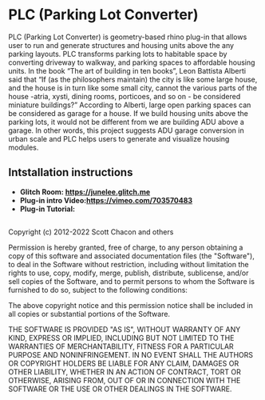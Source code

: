 # PLC (Parking Lot Converter)

  PLC (Parking Lot Converter) is geometry-based rhino plug-in that allows user to run and generate structures and housing units above the any parking layouts. PLC transforms parking lots to habitable space by converting driveway to walkway, and parking spaces to affordable housing units. In the book “The art of building in ten books”, Leon Battista Alberti said that “If (as the philosophers maintain) the city is like some large house, and the house is in turn like some small city, cannot the various parts of the house -atria, xysti, dining rooms, porticoes, and so on - be considered miniature buildings?” According to Alberti, large open parking spaces can be considered as garage for a house. If we build housing units above the parking lots, it would not be different from we are building ADU above a garage. In other words, this project suggests ADU garage conversion in urban scale and PLC helps users to generate and visualize housing modules. 
  
## Intstallation instructions


- **Glitch Room: https://junelee.glitch.me** 
- **Plug-in intro Video:https://vimeo.com/703570483** 
- **Plug-in Tutorial:**

##




Copyright (c) 2012-2022 Scott Chacon and others

Permission is hereby granted, free of charge, to any person obtaining
a copy of this software and associated documentation files (the
"Software"), to deal in the Software without restriction, including
without limitation the rights to use, copy, modify, merge, publish,
distribute, sublicense, and/or sell copies of the Software, and to
permit persons to whom the Software is furnished to do so, subject to
the following conditions:

The above copyright notice and this permission notice shall be
included in all copies or substantial portions of the Software.

THE SOFTWARE IS PROVIDED "AS IS", WITHOUT WARRANTY OF ANY KIND,
EXPRESS OR IMPLIED, INCLUDING BUT NOT LIMITED TO THE WARRANTIES OF
MERCHANTABILITY, FITNESS FOR A PARTICULAR PURPOSE AND
NONINFRINGEMENT. IN NO EVENT SHALL THE AUTHORS OR COPYRIGHT HOLDERS BE
LIABLE FOR ANY CLAIM, DAMAGES OR OTHER LIABILITY, WHETHER IN AN ACTION
OF CONTRACT, TORT OR OTHERWISE, ARISING FROM, OUT OF OR IN CONNECTION
WITH THE SOFTWARE OR THE USE OR OTHER DEALINGS IN THE SOFTWARE.
